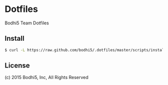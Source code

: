 
# Dotfiles

Bodhi5 Team Dotfiles

## Install
```bash
$ curl -L https://raw.github.com/bodhi5/.dotfiles/master/scripts/install.sh | sh
```

## License

(c) 2015 Bodhi5, Inc, All Rights Reserved
